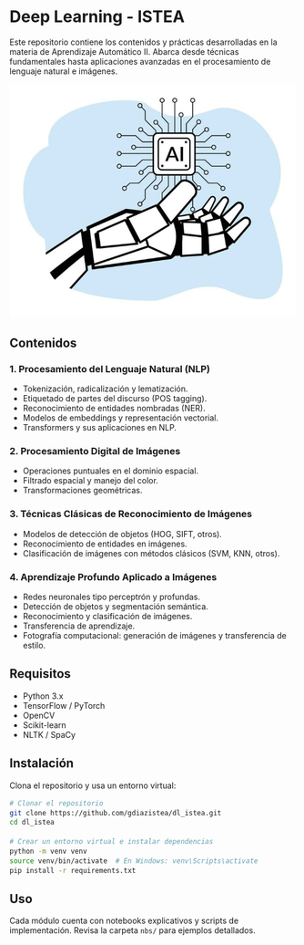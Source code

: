 # Deep Learning - ISTEA

Este repositorio contiene los contenidos y prácticas desarrolladas en la materia de Aprendizaje Automático II. Abarca desde técnicas fundamentales hasta aplicaciones avanzadas en el procesamiento de lenguaje natural e imágenes.

![Deep Learning](imgs/ai.jpg)

## Contenidos

### 1. Procesamiento del Lenguaje Natural (NLP)

- Tokenización, radicalización y lematización.
- Etiquetado de partes del discurso (POS tagging).
- Reconocimiento de entidades nombradas (NER).
- Modelos de embeddings y representación vectorial.
- Transformers y sus aplicaciones en NLP.

### 2. Procesamiento Digital de Imágenes

- Operaciones puntuales en el dominio espacial.
- Filtrado espacial y manejo del color.
- Transformaciones geométricas.

### 3. Técnicas Clásicas de Reconocimiento de Imágenes

- Modelos de detección de objetos (HOG, SIFT, otros).
- Reconocimiento de entidades en imágenes.
- Clasificación de imágenes con métodos clásicos (SVM, KNN, otros).

### 4. Aprendizaje Profundo Aplicado a Imágenes

- Redes neuronales tipo perceptrón y profundas.
- Detección de objetos y segmentación semántica.
- Reconocimiento y clasificación de imágenes.
- Transferencia de aprendizaje.
- Fotografía computacional: generación de imágenes y transferencia de estilo.

## Requisitos

- Python 3.x
- TensorFlow / PyTorch
- OpenCV
- Scikit-learn
- NLTK / SpaCy

## Instalación

Clona el repositorio y usa un entorno virtual:
```bash
# Clonar el repositorio
git clone https://github.com/gdiazistea/dl_istea.git
cd dl_istea

# Crear un entorno virtual e instalar dependencias
python -m venv venv
source venv/bin/activate  # En Windows: venv\Scripts\activate
pip install -r requirements.txt
```

## Uso

Cada módulo cuenta con notebooks explicativos y scripts de implementación. Revisa la carpeta `nbs/` para ejemplos detallados.
